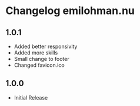 # Changelog emilohman.nu
## 1.0.1
- Added better responsivity
- Added more skills
- Small change to footer
- Changed favicon.ico

## 1.0.0
- Initial Release